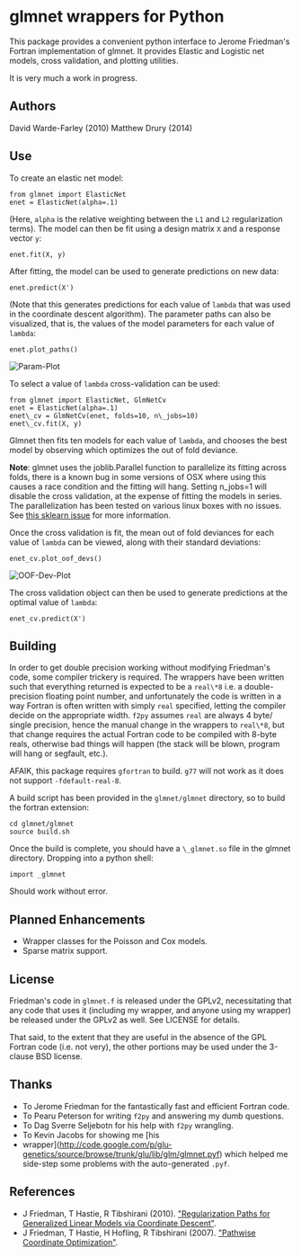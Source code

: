 glmnet wrappers for Python
==========================

This package provides a convenient python interface to Jerome Friedman's
Fortran implementation of glmnet.  It provides Elastic and Logistic net models,
cross validation, and plotting utilities. 

It is very much a work in progress.

Authors
-------

David Warde-Farley (2010)
Matthew Drury (2014)

Use
---

To create an elastic net model:

```
from glmnet import ElasticNet
enet = ElasticNet(alpha=.1)
```

(Here, `alpha` is the relative weighting between the `L1` and `L2`
regularization terms).  The model can then be fit using a design matrix `X` and
a response vector `y`:

```
enet.fit(X, y)
```

After fitting, the model can be used to generate predictions on new data:

```
enet.predict(X')
```

(Note that this generates predictions for each value of `lambda` that was 
used in the coordinate descent algorithm).  The parameter paths can also be
visualized, that is, the values of the model parameters for each value of 
`lambda`:

```
enet.plot_paths()
```

![Param-Plot](https://github.com/madrury/glmnet-python/tree/master/images/reg_paths.png)

To select a value of ``lambda`` cross-validation can be used:

```
from glmnet import ElasticNet, GlmNetCv
enet = ElasticNet(alpha=.1)
enet\_cv = GlmNetCv(enet, folds=10, n\_jobs=10)
enet\_cv.fit(X, y)
```

Glmnet then fits ten models for each value of `lambda`, and chooses the best
model by observing which optimizes the out of fold deviance. 

**Note**: glmnet uses the joblib.Parallel function to parallelize its fitting
across folds, there is a known bug in some versions of OSX where using this
causes a race condition and the fitting will hang.  Setting n\_jobs=1 will
disable the cross validation, at the expense of fitting the models in series.
The parallelization has been tested on various linux boxes with no issues. See
[this sklearn issue](github.com/scikit-learn/scikit-learn/issues/636) for more
information.

Once the cross validation is fit, the mean out of fold deviances for each value
of `lambda` can be viewed, along with their standard deviations:

```
enet_cv.plot_oof_devs()
```

![OOF-Dev-Plot](github.com/madrury/glmnet-python/tree/master/images/oof_dev.png)

The cross validation object can then be used to generate predictions at the
optimal value of `lambda`:

```
enet_cv.predict(X')
```

Building
--------

In order to get double precision working without modifying Friedman's code,
some compiler trickery is required. The wrappers have been written such that
everything returned is expected to be a `real\*8` i.e. a double-precision
floating point number, and unfortunately the code is written in a way 
Fortran is often written with simply `real` specified, letting the compiler
decide on the appropriate width. `f2py` assumes ``real`` are always 4 byte/
single precision, hence the manual change in the wrappers to `real\*8`, but
that change requires the actual Fortran code to be compiled with 8-byte reals,
otherwise bad things will happen (the stack will be blown, program will hang 
or segfault, etc.).

AFAIK, this package requires  `gfortran` to build. `g77` will not work as
it does not support `-fdefault-real-8`.

A build script has been provided in the `glmnet/glmnet` directory, so to build
the fortran extension:

```
cd glmnet/glmnet
source build.sh
```
Once the build is complete, you should have a `\_glmnet.so` file in the glmnet
directory.  Dropping into a python shell:

```
import _glmnet
```

Should work without error.

Planned Enhancements
--------------------

* Wrapper classes for the Poisson and Cox models.
* Sparse matrix support.

License
-------

Friedman's code in `glmnet.f` is released under the GPLv2, necessitating that
any code that uses it (including my wrapper, and anyone using my wrapper)
be released under the GPLv2 as well. See LICENSE for details.

That said, to the extent that they are useful in the absence of the GPL Fortran
code (i.e. not very), the other portions may be used under the 3-clause BSD
license.

Thanks
------

* To Jerome Friedman for the fantastically fast and efficient Fortran code.
* To Pearu Peterson for writing `f2py` and answering my dumb questions.
* To Dag Sverre Seljebotn for his help with `f2py` wrangling.
* To Kevin Jacobs for showing me [his
* wrapper](http://code.google.com/p/glu-genetics/source/browse/trunk/glu/lib/glm/glmnet.pyf)
  which helped me side-step some problems with the auto-generated `.pyf`.

References
----------

* J Friedman, T Hastie, R Tibshirani (2010). ["Regularization Paths for
  Generalized Linear Models via Coordinate
  Descent"](www.jtatssoft/v33/i01/paper).
* J Friedman, T Hastie, H Hofling, R Tibshirani (2007). ["Pathwise Coordinate
  Optimization"](arxiv.org/pdf/0708.1485.pdf").
